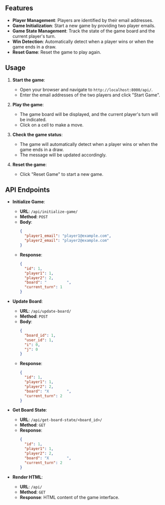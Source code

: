 ## Features

- **Player Management**: Players are identified by their email addresses.
- **Game Initialization**: Start a new game by providing two player emails.
- **Game State Management**: Track the state of the game board and the current player's turn.
- **Win Detection**: Automatically detect when a player wins or when the game ends in a draw.
- **Reset Game**: Reset the game to play again.

## Usage

1. **Start the game**:
   - Open your browser and navigate to `http://localhost:8000/api/`.
   - Enter the email addresses of the two players and click "Start Game".

2. **Play the game**:
   - The game board will be displayed, and the current player's turn will be indicated.
   - Click on a cell to make a move.

3. **Check the game status**:
   - The game will automatically detect when a player wins or when the game ends in a draw.
   - The message will be updated accordingly.

4. **Reset the game**:
   - Click "Reset Game" to start a new game.

## API Endpoints

- **Initialize Game**:
  - **URL**: `/api/initialize-game/`
  - **Method**: `POST`
  - **Body**:
    ```json
    {
      "player1_email": "player1@example.com",
      "player2_email": "player2@example.com"
    }
    ```
  - **Response**:
    ```json
    {
      "id": 1,
      "player1": 1,
      "player2": 2,
      "board": "         ",
      "current_turn": 1
    }
    ```

- **Update Board**:
  - **URL**: `/api/update-board/`
  - **Method**: `POST`
  - **Body**:
    ```json
    {
      "board_id": 1,
      "user_id": 1,
      "i": 0,
      "j": 0
    }
    ```
  - **Response**:
    ```json
    {
      "id": 1,
      "player1": 1,
      "player2": 2,
      "board": "X        ",
      "current_turn": 2
    }
    ```

- **Get Board State**:
  - **URL**: `/api/get-board-state/<board_id>/`
  - **Method**: `GET`
  - **Response**:
    ```json
    {
      "id": 1,
      "player1": 1,
      "player2": 2,
      "board": "X        ",
      "current_turn": 2
    }
    ```

- **Render HTML**:
  - **URL**: `/api/`
  - **Method**: `GET`
  - **Response**: HTML content of the game interface.